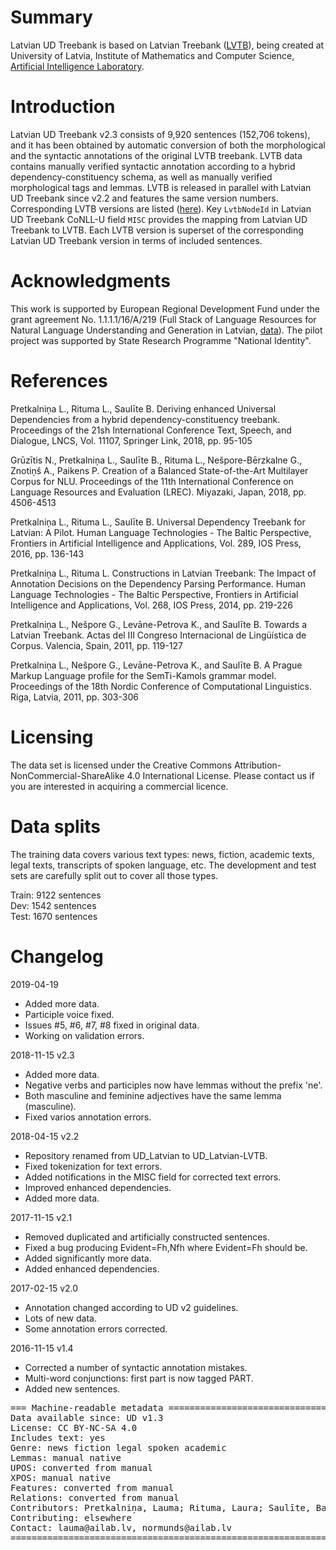 # Summary

Latvian UD Treebank is based on Latvian Treebank ([LVTB](http://sintakse.korpuss.lv)), being created at University of Latvia, Institute of Mathematics and Computer Science, [Artificial Intelligence Laboratory](http://ailab.lv).

# Introduction

Latvian UD Treebank v2.3 consists of 9,920 sentences (152,706 tokens), and it has been obtained by automatic conversion of both the morphological and the syntactic annotations of the original LVTB treebank. LVTB data contains manually verified syntactic annotation according to a hybrid dependency-constituency schema, as well as manually verified morphological tags and lemmas. LVTB is released in parallel with Latvian UD Treebank since v2.2 and features the same version numbers. Corresponding LVTB versions are listed ([here](http://sintakse.korpuss.lv/versions.html)). Key `LvtbNodeId` in Latvian UD Treebank CoNLL-U field `MISC` provides the mapping from Latvian UD Treebank to LVTB. Each LVTB version is superset of the corresponding Latvian UD Treebank version in terms of included sentences.

# Acknowledgments

This work is supported by European Regional Development Fund under the grant agreement No. 1.1.1.1/16/A/219 (Full Stack of Language Resources for Natural Language Understanding and Generation in Latvian, [data](https://github.com/LUMII-AILab/FullStack)). The pilot project was supported by State Research Programme "National Identity".

# References

Pretkalniņa L., Rituma L., Saulīte B. Deriving enhanced Universal Dependencies from a hybrid dependency-constituency treebank. Proceedings of the 21sh International Conference Text, Speech, and Dialogue, LNCS, Vol. 11107, Springer Link, 2018, pp. 95-105

Grūzītis N., Pretkalniņa L., Saulīte B., Rituma L., Nešpore-Bērzkalne G., Znotiņš A., Paikens P. Creation of a Balanced State-of-the-Art Multilayer Corpus for NLU. Proceedings of the 11th International Conference on Language Resources and Evaluation (LREC). Miyazaki, Japan, 2018, pp. 4506-4513

Pretkalniņa L., Rituma L., Saulīte B. Universal Dependency Treebank for Latvian: A Pilot. Human Language Technologies - The Baltic Perspective, Frontiers in Artificial Intelligence and Applications, Vol. 289, IOS Press, 2016, pp. 136-143

Pretkalniņa L., Rituma L. Constructions in Latvian Treebank: The Impact of Annotation Decisions on the Dependency Parsing Performance. Human Language Technologies - The Baltic Perspective, Frontiers in Artificial Intelligence and Applications, Vol. 268, IOS Press, 2014, pp. 219-226

Pretkalniņa L., Nešpore G., Levāne-Petrova K., and Saulīte B. Towards a Latvian Treebank. Actas del III Congreso Internacional de Lingüística de Corpus. Valencia, Spain, 2011, pp. 119-127

Pretkalniņa L., Nešpore G., Levāne-Petrova K., and Saulīte B. A Prague Markup Language profile for the SemTi-Kamols grammar model. Proceedings of the 18th Nordic Conference of Computational Linguistics. Riga, Latvia, 2011, pp. 303-306

# Licensing

The data set is licensed under the Creative Commons Attribution-NonCommercial-ShareAlike 4.0 International License. Please contact us if you are interested in acquiring a commercial licence.

# Data splits

The training data covers various text types: news, fiction, academic texts, legal texts, transcripts of spoken language, etc. The development and test sets are carefully split out to cover all those types.

Train: 9122 sentences\
Dev:   1542 sentences\
Test:  1670 sentences


# Changelog

2019-04-19
  * Added more data.
  * Participle voice fixed.
  * Issues #5, #6, #7, #8 fixed in original data.
  * Working on validation errors.

2018-11-15 v2.3
  * Added more data.
  * Negative verbs and participles now have lemmas without the prefix 'ne'.
  * Both masculine and feminine adjectives have the same lemma (masculine).
  * Fixed varios annotation errors.

2018-04-15 v2.2
  * Repository renamed from UD_Latvian to UD_Latvian-LVTB.
  * Fixed tokenization for text errors.
  * Added notifications in the MISC field for corrected text errors.
  * Improved enhanced dependencies.
  * Added more data.

2017-11-15 v2.1
  * Removed duplicated and artificially constructed sentences.
  * Fixed a bug producing Evident=Fh,Nfh where Evident=Fh should be.
  * Added significantly more data.
  * Added enhanced dependencies.

2017-02-15 v2.0
  * Annotation changed according to UD v2 guidelines.
  * Lots of new data.
  * Some annotation errors corrected.

2016-11-15 v1.4
  * Corrected a number of syntactic annotation mistakes.
  * Multi-word conjunctions: first part is now tagged PART.
  * Added new sentences.

<pre>
=== Machine-readable metadata =================================================
Data available since: UD v1.3
License: CC BY-NC-SA 4.0
Includes text: yes
Genre: news fiction legal spoken academic
Lemmas: manual native
UPOS: converted from manual
XPOS: manual native
Features: converted from manual
Relations: converted from manual
Contributors: Pretkalniņa, Lauma; Rituma, Laura; Saulīte, Baiba; Nešpore-Bērzkalne, Gunta; Grūzītis, Normunds
Contributing: elsewhere
Contact: lauma@ailab.lv, normunds@ailab.lv
===============================================================================
</pre>
